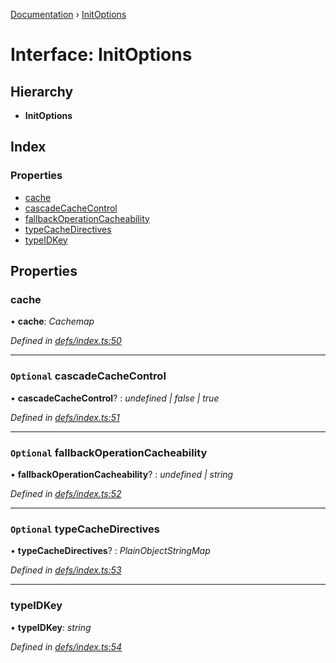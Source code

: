 [Documentation](../README.md) › [InitOptions](initoptions.md)

# Interface: InitOptions

## Hierarchy

* **InitOptions**

## Index

### Properties

* [cache](initoptions.md#cache)
* [cascadeCacheControl](initoptions.md#optional-cascadecachecontrol)
* [fallbackOperationCacheability](initoptions.md#optional-fallbackoperationcacheability)
* [typeCacheDirectives](initoptions.md#optional-typecachedirectives)
* [typeIDKey](initoptions.md#typeidkey)

## Properties

###  cache

• **cache**: *Cachemap*

*Defined in [defs/index.ts:50](https://github.com/badbatch/graphql-box/blob/4864259/packages/cache-manager/src/defs/index.ts#L50)*

___

### `Optional` cascadeCacheControl

• **cascadeCacheControl**? : *undefined | false | true*

*Defined in [defs/index.ts:51](https://github.com/badbatch/graphql-box/blob/4864259/packages/cache-manager/src/defs/index.ts#L51)*

___

### `Optional` fallbackOperationCacheability

• **fallbackOperationCacheability**? : *undefined | string*

*Defined in [defs/index.ts:52](https://github.com/badbatch/graphql-box/blob/4864259/packages/cache-manager/src/defs/index.ts#L52)*

___

### `Optional` typeCacheDirectives

• **typeCacheDirectives**? : *PlainObjectStringMap*

*Defined in [defs/index.ts:53](https://github.com/badbatch/graphql-box/blob/4864259/packages/cache-manager/src/defs/index.ts#L53)*

___

###  typeIDKey

• **typeIDKey**: *string*

*Defined in [defs/index.ts:54](https://github.com/badbatch/graphql-box/blob/4864259/packages/cache-manager/src/defs/index.ts#L54)*
